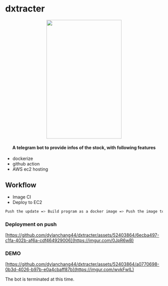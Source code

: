 # dxtracter
<p align="center">
   <img width="240" height="380" src="[https://github.com/dylanchang44/dxtracter/assets/52403864/6ab7b12a-5402-4d69-8d85-d8100cc3970c](https://imgur.com/QmjkWQe)">
</p>
<h4 align="center">A telegram bot to provide infos of the stock, with following features</h4>

- dockerize
- github action
- AWS ec2 hosting

## Workflow

- Image CI
- Deploy to EC2
```sh
Push the update => Build program as a docker image => Push the image to dockerhub => SSH to AWS ec2 instance => Clear the existing local image => Pull and run latest image from Docker Hub => Done! The bot is running with latest update
```

### Deployment on push


[https://github.com/dylanchang44/dxtracter/assets/52403864/6ecba497-c1fa-402b-af6a-cdf464929006](https://imgur.com/0JpR6wB)



### DEMO


[https://github.com/dylanchang44/dxtracter/assets/52403864/a0770698-0b3d-4026-b97b-e0a4cbaff87b](https://imgur.com/wvkFwIL)


The bot is terminated at this time.



